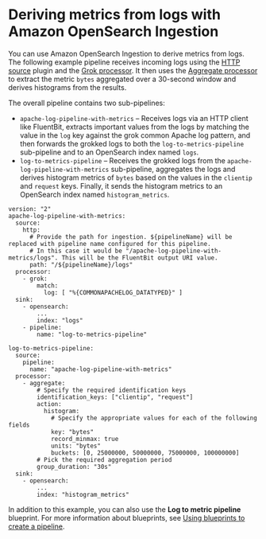 # Deriving metrics from logs with Amazon OpenSearch Ingestion<a name="use-cases-metrics-logs"></a>

You can use Amazon OpenSearch Ingestion to derive metrics from logs\. The following example pipeline receives incoming logs using the [HTTP source](https://opensearch.org/docs/latest/data-prepper/pipelines/configuration/sources/http-source/) plugin and the [Grok processor](https://opensearch.org/docs/latest/data-prepper/pipelines/configuration/processors/grok/)\. It then uses the [Aggregate processor](https://opensearch.org/docs/latest/data-prepper/pipelines/configuration/processors/aggregate/) to extract the metric `bytes` aggregated over a 30\-second window and derives histograms from the results\.

The overall pipeline contains two sub\-pipelines:
+ `apache-log-pipeline-with-metrics` – Receives logs via an HTTP client like FluentBit, extracts important values from the logs by matching the value in the `log` key against the grok common Apache log pattern, and then forwards the grokked logs to both the `log-to-metrics-pipeline` sub\-pipeline and to an OpenSearch index named `logs`\.
+ `log-to-metrics-pipeline` – Receives the grokked logs from the `apache-log-pipeline-with-metrics` sub\-pipeline, aggregates the logs and derives histogram metrics of `bytes` based on the values in the `clientip` and `request` keys\. Finally, it sends the histogram metrics to an OpenSearch index named `histogram_metrics`\.

```
version: "2"
apache-log-pipeline-with-metrics:
  source:
    http:
      # Provide the path for ingestion. ${pipelineName} will be replaced with pipeline name configured for this pipeline.
      # In this case it would be "/apache-log-pipeline-with-metrics/logs". This will be the FluentBit output URI value.
      path: "/${pipelineName}/logs"
  processor:
    - grok:
        match:
          log: [ "%{COMMONAPACHELOG_DATATYPED}" ]
  sink:
    - opensearch:
        ...
        index: "logs"
    - pipeline:
        name: "log-to-metrics-pipeline"
        
log-to-metrics-pipeline:
  source:
    pipeline:
      name: "apache-log-pipeline-with-metrics"
  processor:
    - aggregate:
        # Specify the required identification keys
        identification_keys: ["clientip", "request"]
        action:
          histogram:
            # Specify the appropriate values for each of the following fields
            key: "bytes"
            record_minmax: true
            units: "bytes"
            buckets: [0, 25000000, 50000000, 75000000, 100000000]
        # Pick the required aggregation period
        group_duration: "30s"
  sink:
    - opensearch:
        ...
        index: "histogram_metrics"
```

In addition to this example, you can also use the **Log to metric pipeline** blueprint\. For more information about blueprints, see [Using blueprints to create a pipeline](creating-pipeline.md#pipeline-blueprint)\.